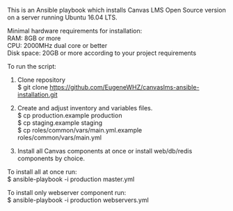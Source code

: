 This is an Ansible playbook which installs Canvas LMS Open Source version on a server running Ubuntu 16.04 LTS.

Minimal hardware requirements for installation:<br />
RAM: 8GB or more<br />
CPU: 2000MHz dual core or better<br />
Disk space: 20GB or more according to your project requirements

To run the script:
1) Clone repository<br />
$ git clone https://github.com/EugeneWHZ/canvaslms-ansible-installation.git

2) Create and adjust inventory and variables files.<br />
$ cp production.example production<br />
$ cp staging.example staging<br />
$ cp roles/common/vars/main.yml.example roles/common/vars/main.yml<br />

3) Install all Canvas components at once or install web/db/redis components by choice.

To install all at once run:<br />
$ ansible-playbook -i production master.yml

To install only webserver component run:<br />
$ ansible-playbook -i production webservers.yml
